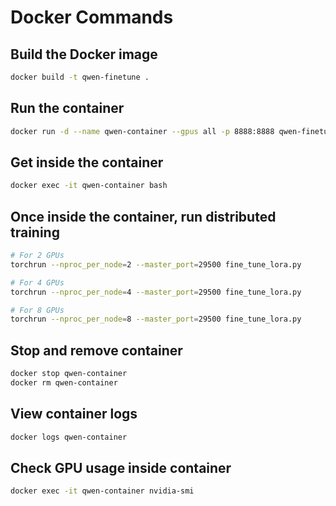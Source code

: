 # Docker Commands

## Build the Docker image
```bash
docker build -t qwen-finetune .
```

## Run the container
```bash
docker run -d --name qwen-container --gpus all -p 8888:8888 qwen-finetune
```

## Get inside the container
```bash
docker exec -it qwen-container bash
```

## Once inside the container, run distributed training
```bash
# For 2 GPUs
torchrun --nproc_per_node=2 --master_port=29500 fine_tune_lora.py

# For 4 GPUs  
torchrun --nproc_per_node=4 --master_port=29500 fine_tune_lora.py

# For 8 GPUs
torchrun --nproc_per_node=8 --master_port=29500 fine_tune_lora.py
```

## Stop and remove container
```bash
docker stop qwen-container
docker rm qwen-container
```

## View container logs
```bash
docker logs qwen-container
```

## Check GPU usage inside container
```bash
docker exec -it qwen-container nvidia-smi
``` 
